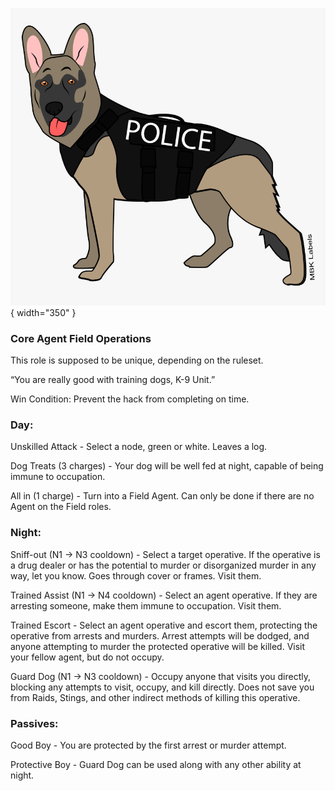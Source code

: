![k9unit.png](Images/k9unit.png){ width="350" }

### **Core Agent Field Operations**

This role is supposed to be unique, depending on the ruleset.

“You are really good with training dogs, K-9 Unit.”

Win Condition: Prevent the hack from completing on time.

### **Day:**

Unskilled Attack - Select a node, green or white. Leaves a log.

Dog Treats (3 charges) - Your dog will be well fed at night, capable of being immune to occupation.

All in (1 charge) - Turn into a Field Agent. Can only be done if there are no Agent on the Field roles.

### **Night:**

Sniff-out (N1 -> N3 cooldown) - Select a target operative. If the operative is a drug dealer or has the potential to murder or disorganized murder in any way, let you know. Goes through cover or frames. Visit them.

Trained Assist (N1 -> N4 cooldown) - Select an agent operative. If they are arresting someone, make them immune to occupation. Visit them.

Trained Escort - Select an agent operative and escort them, protecting the operative from arrests and murders. Arrest attempts will be dodged, and anyone attempting to murder the protected operative will be killed. Visit your fellow agent, but do not occupy.

Guard Dog (N1 -> N3 cooldown) - Occupy anyone that visits you directly, blocking any attempts to visit, occupy, and kill directly. Does not save you from Raids, Stings, and other indirect methods of killing this operative.

### **Passives:**

Good Boy - You are protected by the first arrest or murder attempt.

Protective Boy - Guard Dog can be used along with any other ability at night.